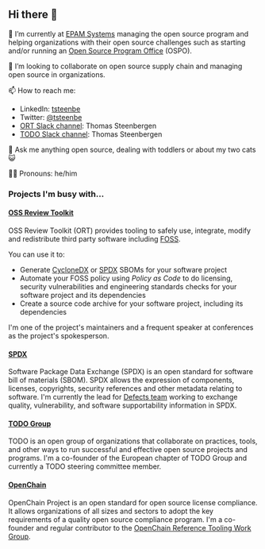## Hi there 👋 

🏢 I’m currently at <a href="http://www.epam.com">EPAM Systems</a> managing the open source program and helping organizations with their open source challenges such as starting and/or running an [Open Source Program Office](https://ospodefinition.org) (OSPO).

🤝 I’m looking to collaborate on open source supply chain and managing open source in organizations.

📫 How to reach me:
- LinkedIn: [tsteenbe](https://linkedin.com/in/tsteenbe)
- Twitter: [@tsteenbe](twitter.com/tsteenbe)
- [ORT Slack channel](https://join.slack.com/t/ort-talk/shared_invite/enQtMzk3MDU5Njk0Njc1LThiNmJmMjc5YWUxZTU4OGI5NmY3YTFlZWM5YTliZmY5ODc0MGMyOWIwYmRiZWFmNGMzOWY2NzVhYTI0NTJkNmY): Thomas Steenbergen
- [TODO Slack channel](https://join.slack.com/t/thetodogroup/shared_invite/zt-169ok18cz-Pi6tpVHTeW9254d1FpkLew): Thomas Steenbergen

💬 Ask me anything open source, dealing with toddlers or about my two cats 😺

🏳️‍🌈 Pronouns: he/him

### Projects I'm busy with...

#### <a href="https://github.com/oss-review-toolkit/ort">OSS Review Toolkit</a>

OSS Review Toolkit (ORT) provides tooling to safely use, integrate, modify and redistribute third party software including [FOSS](https://en.wikipedia.org/wiki/Free_and_open-source_software). 

You can use it to:
- Generate [CycloneDX](https://cyclonedx.org) or [SPDX](https://spdx.dev) SBOMs for your software project
- Automate your FOSS policy using _Policy as Code_ to do licensing, security vulnerabilities and engineering standards checks for your software project and its dependencies
- Create a source code archive for your software project, including its dependencies

I'm one of the project's maintainers and a frequent speaker at conferences as the project's spokesperson.

#### <a href="https://github.com/spdx/spdx-spec">SPDX</a>

Software Package Data Exchange (SPDX) is an open standard for software bill of materials (SBOM). SPDX allows the expression of components, licenses, copyrights, security references and other metadata relating to software. I'm currently the lead for [Defects team](https://lists.spdx.org/g/spdx-defects) working to exchange quality, vulnerability, and software supportability information in SPDX.

#### <a href="https://github.com/todogroup/todogroup.org">TODO Group</a>

TODO is an open group of organizations that collaborate on practices, tools, and other ways to run successful and effective open source projects and programs. I'm a co-founder of the European chapter of TODO Group and currently a TODO steering committee member.

#### <a href="https://www.openchainproject.org/">OpenChain</a>

OpenChain Project is an open standard for open source license compliance. It allows organizations of all sizes and sectors to adopt the key requirements of a quality open source compliance program.  I'm a co-founder and regular contributor to the [OpenChain Reference Tooling Work Group](https://github.com/Open-Source-Compliance/Sharing-creates-value).
